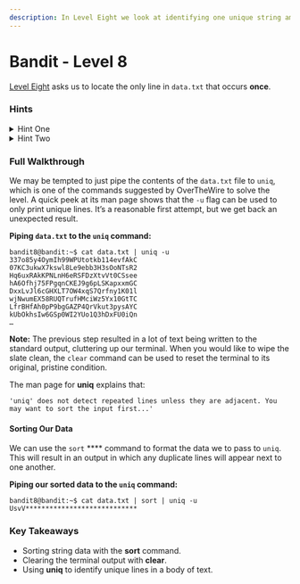 ```yaml
---
description: In Level Eight we look at identifying one unique string among many.
---
```


# Bandit - Level 8

[Level Eight](https://overthewire.org/wargames/bandit/bandit9.html) asks us to locate the only line in `data.txt` that occurs **once**.

### Hints

<details>

<summary>Hint One</summary>

This level can be solved with a single three-step chain command. The solution will take the form: `cat data.txt | <second step> | <third step>`.

</details>

<details>

<summary>Hint Two</summary>

The last step in this chain is the `uniq` command, but piping data directly from `cat` to `uniq` will not work. This is because in order to identify unique lines, the data passed to `uniq` must be in a certain form. This is explained in the man page.

</details>

### Full Walkthrough

We may be tempted to just pipe the contents of the `data.txt` file to `uniq`, which is one of the commands suggested by OverTheWire to solve the level. A quick peek at its man page shows that the `-u` flag can be used to only print unique lines. It’s a reasonable first attempt, but we get back an unexpected result.

**Piping `data.txt` to the `uniq` command:**

```shell-session
bandit8@bandit:~$ cat data.txt | uniq -u
337o85y4OymIh99WPUtotkb114evfAkC
07KC3ukwX7kswl8Le9ebb3H3sOoNTsR2
Hq6uxRAkKPNLnH6eRSFDzXtvVt0CSsee
hA6Ofhj75FPgqnCKEJ9g6pLSKapxxmGC
DxxLvJl6cGHXLT7OW4xqS7Qrfny1K01l
wjNwumEX58RUQTrufHMciWz5Yx10GtTC
LfrBHfAh0pP9bgGAZP4QrVkut3pysAYC
kUbOkhsIw6GSp0WI2YUo1Q3hDxFU0iQn
…
```

**Note:** The previous step resulted in a lot of text being written to the standard output, cluttering up our terminal. When you would like to wipe the slate clean, the `clear` command can be used to reset the terminal to its original, pristine condition.

The man page for **uniq** explains that:

`'uniq' does not detect repeated lines unless they are adjacent. You may want to sort the input first...'`

#### Sorting Our Data

We can use the `sort` **** command to format the data we to pass to `uniq`. This will result in an output in which any duplicate lines will appear next to one another.

**Piping our sorted data to the `uniq` command:**

```shell-session
bandit8@bandit:~$ cat data.txt | sort | uniq -u
UsvV****************************
```

### Key Takeaways

* Sorting string data with the **sort** command.
* Clearing the terminal output with **clear**.
* Using **uniq** to identify unique lines in a body of text.
